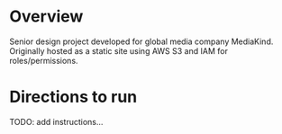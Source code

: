 # Overview
Senior design project developed for global media company MediaKind. Originally hosted as a static site using AWS S3 and IAM for roles/permissions. 

# Directions to run
TODO: add instructions...
